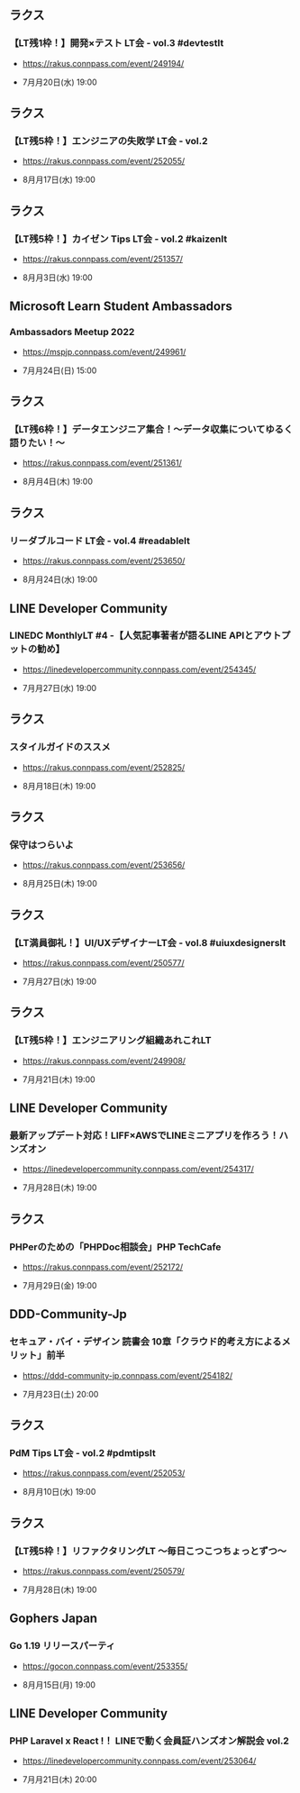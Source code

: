 ## ラクス

### 【LT残1枠！】開発×テスト LT会 - vol.3 #devtestlt

- https://rakus.connpass.com/event/249194/

- 7月月20日(水) 19:00

## ラクス

### 【LT残5枠！】エンジニアの失敗学 LT会 - vol.2

- https://rakus.connpass.com/event/252055/

- 8月月17日(水) 19:00

## ラクス

### 【LT残5枠！】カイゼン Tips LT会 - vol.2 #kaizenlt

- https://rakus.connpass.com/event/251357/

- 8月月3日(水) 19:00

## Microsoft Learn Student Ambassadors

### Ambassadors Meetup 2022

- https://mspjp.connpass.com/event/249961/

- 7月月24日(日) 15:00

## ラクス

### 【LT残6枠！】データエンジニア集合！〜データ収集についてゆるく語りたい！〜

- https://rakus.connpass.com/event/251361/

- 8月月4日(木) 19:00

## ラクス

### リーダブルコード LT会 - vol.4 #readablelt

- https://rakus.connpass.com/event/253650/

- 8月月24日(水) 19:00

## LINE Developer Community

### LINEDC MonthlyLT #4 -【人気記事著者が語るLINE APIとアウトプットの勧め】

- https://linedevelopercommunity.connpass.com/event/254345/

- 7月月27日(水) 19:00

## ラクス

### スタイルガイドのススメ

- https://rakus.connpass.com/event/252825/

- 8月月18日(木) 19:00

## ラクス

### 保守はつらいよ

- https://rakus.connpass.com/event/253656/

- 8月月25日(木) 19:00

## ラクス

### 【LT満員御礼！】UI/UXデザイナーLT会 - vol.8 #uiuxdesignerslt

- https://rakus.connpass.com/event/250577/

- 7月月27日(水) 19:00

## ラクス

### 【LT残5枠！】エンジニアリング組織あれこれLT

- https://rakus.connpass.com/event/249908/

- 7月月21日(木) 19:00

## LINE Developer Community

### 最新アップデート対応！LIFF×AWSでLINEミニアプリを作ろう！ハンズオン

- https://linedevelopercommunity.connpass.com/event/254317/

- 7月月28日(木) 19:00

## ラクス

### PHPerのための「PHPDoc相談会」PHP TechCafe

- https://rakus.connpass.com/event/252172/

- 7月月29日(金) 19:00

## DDD-Community-Jp

### セキュア・バイ・デザイン 読書会 10章「クラウド的考え方によるメリット」前半

- https://ddd-community-jp.connpass.com/event/254182/

- 7月月23日(土) 20:00

## ラクス

### PdM Tips LT会 - vol.2 #pdmtipslt

- https://rakus.connpass.com/event/252053/

- 8月月10日(水) 19:00

## ラクス

### 【LT残5枠！】リファクタリングLT 〜毎日こつこつちょっとずつ〜

- https://rakus.connpass.com/event/250579/

- 7月月28日(木) 19:00

## Gophers Japan

### Go 1.19 リリースパーティ

- https://gocon.connpass.com/event/253355/

- 8月月15日(月) 19:00

## LINE Developer Community

### PHP Laravel x React !！ LINEで動く会員証ハンズオン解説会 vol.2

- https://linedevelopercommunity.connpass.com/event/253064/

- 7月月21日(木) 20:00